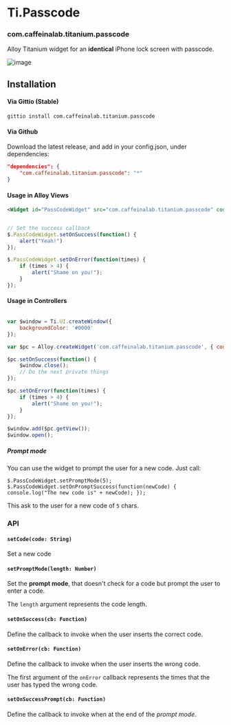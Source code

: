# Ti.Passcode

### com.caffeinalab.titanium.passcode

Alloy Titanium widget for an **identical** iPhone lock screen with passcode.

![image](http://cl.ly/image/36262Q3v2X39/lalaal.gif)

## Installation

#### Via Gittio (Stable)

```
gittio install com.caffeinalab.titanium.passcode
```

#### Via Github

Download the latest release, and add in your config.json, under dependencies:

```json
"dependencies": {
    "com.caffeinalab.titanium.passcode": "*"
}
```

#### Usage in Alloy Views

```xml
<Widget id="PassCodeWidget" src="com.caffeinalab.titanium.passcode" code="42424" />
```

```javascript

// Set the success callback
$.PassCodeWidget.setOnSuccess(function() {
	alert("Yeah!")
});

$.PassCodeWidget.setOnError(function(times) {
	if (times > 4) {
		alert("Shame on you!");
	}
});
```

#### Usage in Controllers

```javascript

var $window = Ti.UI.createWindow({
	backgroundColor: '#0000'
});

var $pc = Alloy.createWidget('com.caffeinalab.titanium.passcode', { code: "1234" });

$pc.setOnSuccess(function() {
	$window.close();
	// Do the next private things
});

$pc.setOnError(function(times) {
	if (times > 4) {
		alert("Shame on you!");
	}
});

$window.add($pc.getView());
$window.open();
```

##### Prompt mode

You can use the widget to prompt the user for a new code. Just call:

`
$.PassCodeWidget.setPromptMode(5);
$.PassCodeWidget.setOnPromptSuccess(function(newCode) {
	console.log("The new code is" + newCode);
});
`

This ask to the user for a new code of `5` chars.

### API

#### `setCode(code: String)`

Set a new code

#### `setPromptMode(length: Number)`

Set the **prompt mode**, that doesn't check for a code but prompt the user to enter a code.

The `length` argument represents the code length.

#### `setOnSuccess(cb: Function)`

Define the callback to invoke when the user inserts the correct code.

#### `setOnError(cb: Function)`

Define the callback to invoke when the user inserts the wrong code.

The first argument of the `onError` callback represents the times that the user has typed the wrong code.

#### `setOnSuccessPrompt(cb: Function)`

Define the callback to invoke when at the end of the *prompt mode*.



